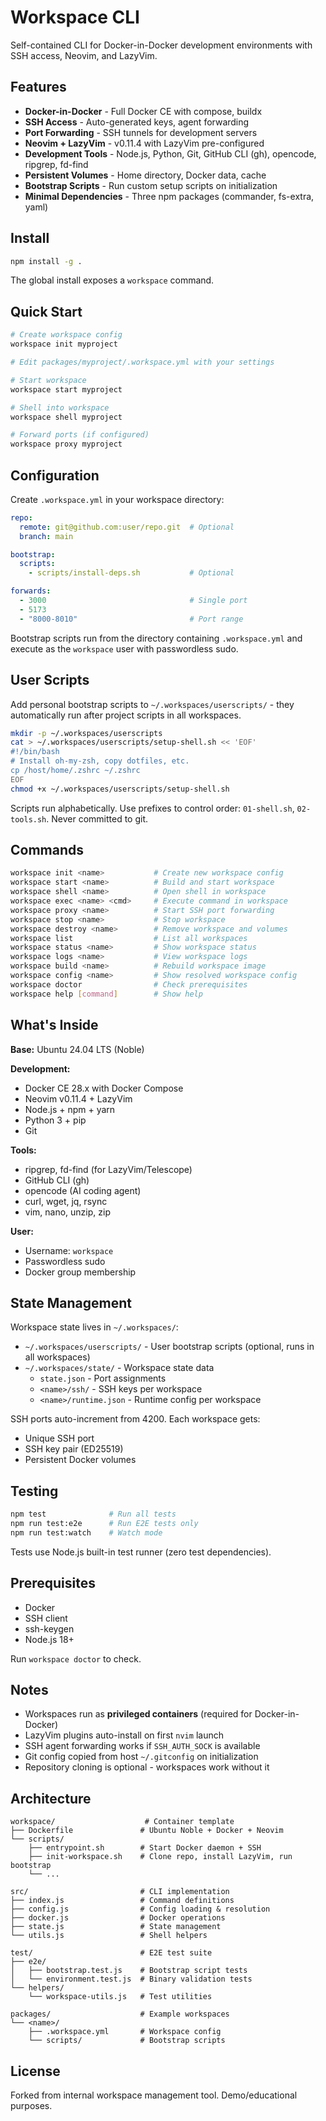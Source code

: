 # Workspace CLI

Self-contained CLI for Docker-in-Docker development environments with SSH access, Neovim, and LazyVim.

## Features

- **Docker-in-Docker** - Full Docker CE with compose, buildx
- **SSH Access** - Auto-generated keys, agent forwarding
- **Port Forwarding** - SSH tunnels for development servers
- **Neovim + LazyVim** - v0.11.4 with LazyVim pre-configured
- **Development Tools** - Node.js, Python, Git, GitHub CLI (gh), opencode, ripgrep, fd-find
- **Persistent Volumes** - Home directory, Docker data, cache
- **Bootstrap Scripts** - Run custom setup scripts on initialization
- **Minimal Dependencies** - Three npm packages (commander, fs-extra, yaml)

## Install

```bash
npm install -g .
```

The global install exposes a `workspace` command.

## Quick Start

```bash
# Create workspace config
workspace init myproject

# Edit packages/myproject/.workspace.yml with your settings

# Start workspace
workspace start myproject

# Shell into workspace
workspace shell myproject

# Forward ports (if configured)
workspace proxy myproject
```

## Configuration

Create `.workspace.yml` in your workspace directory:

```yaml
repo:
  remote: git@github.com:user/repo.git  # Optional
  branch: main

bootstrap:
  scripts:
    - scripts/install-deps.sh           # Optional

forwards:
  - 3000                                # Single port
  - 5173
  - "8000-8010"                         # Port range
```

Bootstrap scripts run from the directory containing `.workspace.yml` and execute as the `workspace` user with passwordless sudo.

## User Scripts

Add personal bootstrap scripts to `~/.workspaces/userscripts/` - they automatically run after project scripts in all workspaces.

```bash
mkdir -p ~/.workspaces/userscripts
cat > ~/.workspaces/userscripts/setup-shell.sh << 'EOF'
#!/bin/bash
# Install oh-my-zsh, copy dotfiles, etc.
cp /host/home/.zshrc ~/.zshrc
EOF
chmod +x ~/.workspaces/userscripts/setup-shell.sh
```

Scripts run alphabetically. Use prefixes to control order: `01-shell.sh`, `02-tools.sh`. Never committed to git.

## Commands

```bash
workspace init <name>           # Create new workspace config
workspace start <name>          # Build and start workspace
workspace shell <name>          # Open shell in workspace
workspace exec <name> <cmd>     # Execute command in workspace
workspace proxy <name>          # Start SSH port forwarding
workspace stop <name>           # Stop workspace
workspace destroy <name>        # Remove workspace and volumes
workspace list                  # List all workspaces
workspace status <name>         # Show workspace status
workspace logs <name>           # View workspace logs
workspace build <name>          # Rebuild workspace image
workspace config <name>         # Show resolved workspace config
workspace doctor                # Check prerequisites
workspace help [command]        # Show help
```

## What's Inside

**Base:** Ubuntu 24.04 LTS (Noble)

**Development:**
- Docker CE 28.x with Docker Compose
- Neovim v0.11.4 + LazyVim
- Node.js + npm + yarn
- Python 3 + pip
- Git

**Tools:**
- ripgrep, fd-find (for LazyVim/Telescope)
- GitHub CLI (gh)
- opencode (AI coding agent)
- curl, wget, jq, rsync
- vim, nano, unzip, zip

**User:**
- Username: `workspace`
- Passwordless sudo
- Docker group membership

## State Management

Workspace state lives in `~/.workspaces/`:
- `~/.workspaces/userscripts/` - User bootstrap scripts (optional, runs in all workspaces)
- `~/.workspaces/state/` - Workspace state data
  - `state.json` - Port assignments
  - `<name>/ssh/` - SSH keys per workspace
  - `<name>/runtime.json` - Runtime config per workspace

SSH ports auto-increment from 4200. Each workspace gets:
- Unique SSH port
- SSH key pair (ED25519)
- Persistent Docker volumes

## Testing

```bash
npm test              # Run all tests
npm run test:e2e      # Run E2E tests only
npm run test:watch    # Watch mode
```

Tests use Node.js built-in test runner (zero test dependencies).

## Prerequisites

- Docker
- SSH client
- ssh-keygen
- Node.js 18+

Run `workspace doctor` to check.

## Notes

- Workspaces run as **privileged containers** (required for Docker-in-Docker)
- LazyVim plugins auto-install on first `nvim` launch
- SSH agent forwarding works if `SSH_AUTH_SOCK` is available
- Git config copied from host `~/.gitconfig` on initialization
- Repository cloning is optional - workspaces work without it

## Architecture

```
workspace/                    # Container template
├── Dockerfile               # Ubuntu Noble + Docker + Neovim
└── scripts/
    ├── entrypoint.sh        # Start Docker daemon + SSH
    ├── init-workspace.sh    # Clone repo, install LazyVim, run bootstrap
    └── ...

src/                         # CLI implementation
├── index.js                 # Command definitions
├── config.js                # Config loading & resolution
├── docker.js                # Docker operations
├── state.js                 # State management
└── utils.js                 # Shell helpers

test/                        # E2E test suite
├── e2e/
│   ├── bootstrap.test.js    # Bootstrap script tests
│   └── environment.test.js  # Binary validation tests
└── helpers/
    └── workspace-utils.js   # Test utilities

packages/                    # Example workspaces
└── <name>/
    ├── .workspace.yml       # Workspace config
    └── scripts/             # Bootstrap scripts
```

## License

Forked from internal workspace management tool. Demo/educational purposes.
